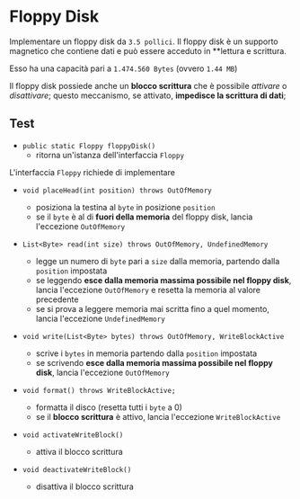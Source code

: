 # Floppy Disk

Implementare un floppy disk da `3.5 pollici`. Il floppy disk è un supporto magnetico che contiene dati e può essere acceduto in **lettura e scrittura.

Esso ha una capacità pari a `1.474.560 Bytes` (ovvero `1.44 MB`)

Il floppy disk possiede anche un **blocco scrittura** che è possibile *attivare* o *disattivare*; questo meccanismo, se attivato, **impedisce la scrittura di dati**;

## Test

- `public static Floppy floppyDisk()`
    - ritorna un'istanza dell'interfaccia `Floppy` 

L'interfaccia `Floppy` richiede di implementare 

- `void placeHead(int position) throws OutOfMemory`
    - posiziona la testina al `byte` in posizione `position`
    - se il `byte` è al di **fuori della memoria** del floppy disk, lancia l'eccezione `OutOfMemory`

- `List<Byte> read(int size) throws OutOfMemory, UndefinedMemory`
    - legge un numero di `byte` pari a `size` dalla memoria, partendo dalla `position` impostata
    - se leggendo **esce dalla memoria massima possibile nel floppy disk**, lancia l'eccezione `OutOfMemory` e resetta la memoria al valore precedente
    - se si prova a leggere memoria mai scritta fino a quel momento, lancia l'eccezione `UndefinedMemory` 

- `void write(List<Byte> bytes) throws OutOfMemory, WriteBlockActive`
    - scrive i `bytes` in memoria partendo dalla `position` impostata
    - se scrivendo **esce dalla memoria massima possibile nel floppy disk**, lancia l'eccezione `OutOfMemory`

- `void format() throws WriteBlockActive;`
    - formatta il disco (resetta tutti i `byte` a 0)
    - se il **blocco scrittura** è attivo, lancia l'eccezione `WriteBlockActive`

- `void activateWriteBlock()`
    - attiva il blocco scrittura

- `void deactivateWriteBlock()`
    - disattiva il blocco scrittura
